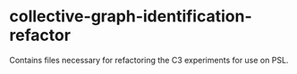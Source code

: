 # collective-graph-identification-refactor
Contains files necessary for refactoring the C3 experiments for use on PSL.
